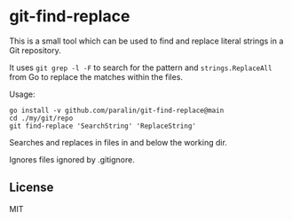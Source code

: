 # git-find-replace

[Go Report Card Widget]: https://goreportcard.com/badge/github.com/paralin/git-find-replace
[Go Report Card]: https://goreportcard.com/report/github.com/paralin/git-find-replace

This is a small tool which can be used to find and replace literal strings in a
Git repository.

It uses `git grep -l -F` to search for the pattern and `strings.ReplaceAll` from
Go to replace the matches within the files.

Usage:

```
go install -v github.com/paralin/git-find-replace@main
cd ./my/git/repo
git find-replace 'SearchString' 'ReplaceString'
```

Searches and replaces in files in and below the working dir.

Ignores files ignored by .gitignore.

## License

MIT
